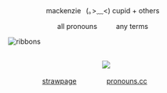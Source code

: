 <p align="center">
 mackenzie⠀(｡>﹏<) cupid + others
 </p>

  <p align="center">
all pronouns ⠀⠀⠀ any terms
  </p>
 
  ⠀⠀⠀ ⠀ ⠀![ribbons](https://komarev.com/ghpvc/?username=cupidtear&color=ff91a7&style=plastic&label=ribbons+collected)  
⠀⠀⠀<p align="center">⠀
![](https://i.pinimg.com/564x/eb/63/c6/eb63c688d7066b27fb768dfa41bd1ea9.jpg) 
<p/> 

 
 ⠀⠀⠀ ⠀⠀ ⠀⠀⠀  ⠀⠀⠀    [strawpage](https://nyankoushi.straw.page/)⠀⠀⠀⠀⠀⠀[pronouns.cc](https://pronouns.cc/@cupidtear)

